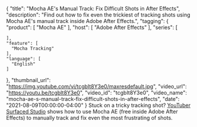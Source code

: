 {
  "title": "Mocha AE's Manual Track: Fix Difficult Shots in After Effects",
  "description": "Find out how to fix even the trickiest of tracking shots using Mocha AE's manual track inside Adobe After Effects.",
  "tagging": {
    "product": [
      "Mocha AE"
    ],
    "host": [
      "Adobe After Effects"
    ],
    "series": [

    ],
    "feature": [
      "Mocha Tracking"
    ],
    "language": [
      "English"
    ]
  },
  "thumbnail_url": "https://img.youtube.com/vi/tcgbIt8Y3e0/maxresdefault.jpg",
  "video_url": "https://youtu.be/tcgbIt8Y3e0",
  "video_id": "tcgbIt8Y3e0",
  "video_name": "mocha-ae-s-manual-track-fix-difficult-shots-in-after-effects",
  "date": "2021-08-09T00:00:00-04:00"
}
Stuck on a tricky tracking shot? <a href="https://www.youtube.com/channel/UC12jzVACGeiHDCj_1wZ2tog" target="_blank">YouTuber Surfaced Studio</a> shows how to use Mocha AE (free inside Adobe After Effects) to manually track and fix even the most frustrating of shots.

